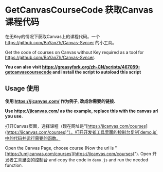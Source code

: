 # GetCanvasCourseCode 获取Canvas课程代码
在无Key的情况下获取Canvas上的课程代码。一个 https://github.com/BoYanZh/Canvas-Syncer 的小工具。

Get the code of courses on Canvas without Key required as a tool for https://github.com/BoYanZh/Canvas-Syncer.

**You can also visit https://greasyfork.org/zh-CN/scripts/467059-getcanvascoursecode and install the script to autoload this script**
## Usage 使用
**使用 https://jicanvas.com/ 作为例子, 改成你需要的链接.**

**Use https://jicanvas.com/ as the example, replace this with the canvas url you use.**

打开Canvas页面，选择课程（现在网址是"[https://jicanvas.com/courses](https://jicanvas.com/courses)"）。打开开发者工具里面的控制台复制`demo.js`中的代码并运行需要的函数。

Open the Canvas Page, choose course (Now the url is "[https://umjicanvas.com/courses](https://jicanvas.com/courses)"). Open 开发者工具里面的控制台 and copy the code in `demo.js` and run the needed function.


